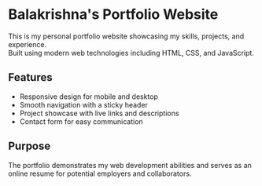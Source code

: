 # Balakrishna's Portfolio Website


This is my personal portfolio website showcasing my skills, projects, and experience.  
Built using modern web technologies including HTML, CSS, and JavaScript.

## Features

- Responsive design for mobile and desktop  
- Smooth navigation with a sticky header  
- Project showcase with live links and descriptions  
- Contact form for easy communication  

## Purpose

The portfolio demonstrates my web development abilities and serves as an online resume for potential employers and collaborators.
